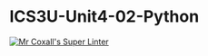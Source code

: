 # ICS3U-Unit4-02-Python

[![Mr Coxall's Super Linter](https://github.com/Kyanh-Pham/ICS3U-Unit4-02-Python/workflows/Mr%20Coxall's%20Super%20Linter/badge.svg)](https://github.com/Kyanh-Pham/ICS3U-Unit4-02-Python/actions/)
